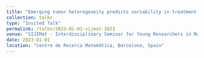 ```yaml
---
title: "Emerging tumor heterogeneity predicts variability in treatment response"
collection: talks
type: "Invited Talk"
permalink: /talks/2023-01-01-sijmat-2023
venue: "SIJIMat - Interdisciplinary Seminar for Young Researchers in Mathematics"
date: 2023-01-01
location: "Centre de Recerca Matemàtica, Barcelona, Spain"
---
```

